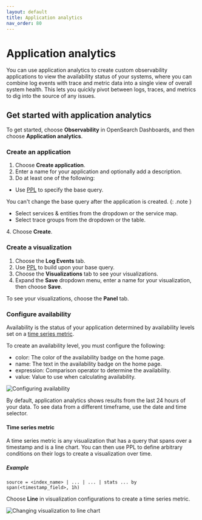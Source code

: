 ```yaml
---
layout: default
title: Application analytics
nav_order: 80
---
```


# Application analytics

You can use application analytics to create custom observability applications to view the availability status of your systems, where you can combine log events with trace and metric data into a single view of overall system health. This lets you quickly pivot between logs, traces, and metrics to dig into the source of any issues.

## Get started with application analytics

To get started, choose **Observability** in OpenSearch Dashboards, and then choose **Application analytics**.

### Create an application

1. Choose **Create application**.
2. Enter a name for your application and optionally add a description.
3. Do at least one of the following:

- Use [PPL]({{site.url}}{{site.baseurl}}/observability-plugin/ppl/index) to specify the base query.

You can't change the base query after the application is created.
{: .note }

- Select services & entities from the dropdown or the service map.
- Select trace groups from the dropdown or the table.

4\. Choose **Create**.

### Create a visualization

1. Choose the **Log Events** tab.
1. Use [PPL]({{site.url}}{{site.baseurl}}/observability-plugin/ppl/index) to build upon your base query.
1. Choose the **Visualizations** tab to see your visualizations.
1. Expand the **Save** dropdown menu, enter a name for your visualization, then choose **Save**.

To see your visualizations, choose the **Panel** tab.

### Configure availability

Availability is the status of your application determined by availability levels set on a [time series metric]({{site.url}}{{site.baseurl}}/observability-plugin/app-analytics/#time-series-metric).

To create an availability level, you must configure the following:
- color: The color of the availability badge on the home page.
- name: The text in the availability badge on the home page.
- expression: Comparison operator to determine the availability.
- value: Value to use when calculating availability.

![Configuring availability]({{site.url}}{{site.baseurl}}/images/app_availability_level.gif)

By default, application analytics shows results from the last 24 hours of your data. To see data from a different timeframe, use the date and time selector.

#### Time series metric

A time series metric is any visualization that has a query that spans over a timestamp and is a line chart. You can then use PPL to define arbitrary conditions on their logs to create a visualization over time.

##### Example
```
source = <index_name> | ... | ... | stats ... by span(<timestamp_field>, 1h)
```

Choose **Line** in visualization configurations to create a time series metric.

![Changing visualization to line chart]({{site.url}}{{site.baseurl}}/images/visualization-line-type.gif)

